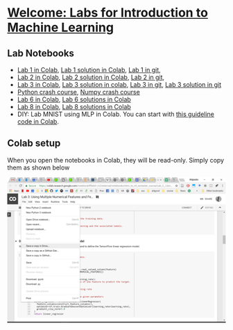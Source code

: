 
# [Welcome: Labs for Introduction to Machine Learning](https://github.com/ai4socialgood/resources/blob/master/exercises/Welcome_%20Introduction%20to%20Machine%20Learning%20Labs.ipynb)

## Lab Notebooks

- [Lab 1 in Colab](https://drive.google.com/file/d/1FKmLfbKOaoEjpT4fgtZq3MpcGaxlgZxX/view?usp=sharing), [Lab 1 solution in Colab](https://drive.google.com/file/d/1KRbo-4yKbgqLQ6EZl9vCPDYk3aZH_wYI/view?usp=sharing), [Lab 1 in git](Lab_1_Loading_and_Understanding_Your_Data.ipynb), 
- [Lab 2 in Colab](https://drive.google.com/file/d/1E3vqk4651dZWh9VfWxeBRBp7mrrO327L/view?usp=sharing), [Lab 2 solution in Colab](https://drive.google.com/file/d/1e1e_FBwuX30x9kLkdv_nH_dVZGJNql4t/view?usp=sharing), [Lab 2 in git](Lab%202-Training%20Your%20First%20Linear%20Regression%20Model.ipynb), 
- [Lab 3 in Colab](https://drive.google.com/file/d/1UnR8BJRWM957CTgti2u9MlfSe98jlbny/view?usp=sharing), [Lab 3 solution in colab](https://drive.google.com/file/d/1WatEobRa2lO8G80d2Ompm1yNSC2SSuBM/view?usp=sharing), [Lab 3 in git](https://github.com/ai4socialgood/resources/blob/master/exercises/Lab%203_%20Using%20Multiple%20Numerical%20Features%20and%20Feature%20Scaling.ipynb), [Lab 3 solution in git](https://github.com/ai4socialgood/resources/blob/master/exercises/Lab%203_solutions-Using%20Multiple%20Numerical%20Features%20and%20Feature%20Scaling.ipynb)
- [Python crash course](https://drive.google.com/file/d/1Uumx3bCO5CyzSIzbcybxW30yeBG3bSnK/view?usp=sharing), [Numpy crash course](https://drive.google.com/file/d/1labdEvCWP3-OnzWh97lCX-8VbKQV00cH/view?usp=sharing)
- [Lab 6 in Colab](https://drive.google.com/file/d/1mnuWyEloxUxUXay5jnJG41P0NfLoXVXV/view?usp=sharing), [Lab 6 solutions in Colab](https://drive.google.com/file/d/1pKLaVEs1MiAcETJwPsHPzK3lUKfcNliY/view?usp=sharing)
- [Lab 8 in Colab](https://drive.google.com/file/d/1oNJURQRvPiOsUZKUUhdv0NIzVXh-qQFJ/view?usp=sharing), [Lab 8 solutions in Colab](https://drive.google.com/file/d/1p-2E4S-R8CqgBTvUbTNmQtGR6wJrMaor/view?usp=sharing)
- DIY: Lab MNIST using MLP in Colab. You can start with [this guideline code in Colab](https://drive.google.com/file/d/1Writ0ntZQ6jEKeSNYqZBEqVAd-jqe2Qw/view?usp=sharing).


## Colab setup
When you open the notebooks in Colab, they will be read-only. Simply copy them as shown below

![copy_colab](imgs/copy_colab_notebook.png)
